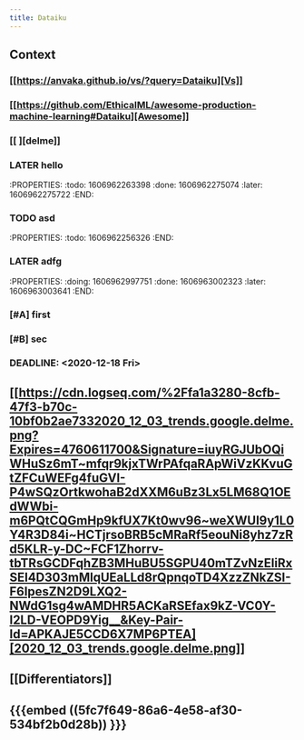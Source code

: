 ```yaml
---
title: Dataiku
---
```


## Context
### [[https://anvaka.github.io/vs/?query=Dataiku][Vs]]
### [[https://github.com/EthicalML/awesome-production-machine-learning#Dataiku][Awesome]]
###
### [[<script type="text/javascript" src="https://ssl.gstatic.com/trends_nrtr/2431_RC01/embed_loader.js"></script> <script type="text/javascript"> trends.embed.renderExploreWidget("TIMESERIES", {"comparisonItem":[{"keyword":"/g/11bzyqdcsn","geo":"US","time":"today 12-m"},{"keyword":"/m/0124tkwx","geo":"US","time":"today 12-m"},{"keyword":"/g/11h3yhqxn_","geo":"US","time":"today 12-m"},{"keyword":"/g/11f017ds55","geo":"US","time":"today 12-m"},{"keyword":"/m/0120wgnc","geo":"US","time":"today 12-m"}],"category":0,"property":""}, {"exploreQuery":"geo=US&q=%2Fg%2F11bzyqdcsn,%2Fm%2F0124tkwx,%2Fg%2F11h3yhqxn_,%2Fg%2F11f017ds55,%2Fm%2F0120wgnc&date=today 12-m,today 12-m,today 12-m,today 12-m,today 12-m","guestPath":"https://trends.google.com:443/trends/embed/"}); </script> ][delme]]
### LATER hello
:PROPERTIES:
:todo: 1606962263398
:done: 1606962275074
:later: 1606962275722
:END:
###
### TODO asd
:PROPERTIES:
:todo: 1606962256326
:END:
### LATER adfg
:PROPERTIES:
:doing: 1606962997751
:done: 1606963002323
:later: 1606963003641
:END:
### [#A] first
### [#B] sec
### DEADLINE: <2020-12-18 Fri>
##
## [[https://cdn.logseq.com/%2Ffa1a3280-8cfb-47f3-b70c-10bf0b2ae7332020_12_03_trends.google.delme.png?Expires=4760611700&Signature=iuyRGJUbOQiWHuSz6mT~mfqr9kjxTWrPAfqaRApWiVzKKvuGtZFCuWEFg4fuGVI-P4wSQzOrtkwohaB2dXXM6uBz3Lx5LM68Q1OEdWWbi-m6PQtCQGmHp9kfUX7Kt0wv96~weXWUI9y1L0Y4R3D84i~HCTjrsoBRB5cMRaRf5eouNi8yhz7zRd5KLR-y-DC~FCF1Zhorrv-tbTRsGCDFqhZB3MHuBU5SGPU40mTZvNzEliRxSEI4D303mMlqUEaLLd8rQpnqoTD4XzzZNkZSI-F6IpesZN2D9LXQ2-NWdG1sg4wAMDHR5ACKaRSEfax9kZ-VC0Y-I2LD-VEOPD9Yig__&Key-Pair-Id=APKAJE5CCD6X7MP6PTEA][2020_12_03_trends.google.delme.png]]
##
## [[Differentiators]]
##
## {{{embed ((5fc7f649-86a6-4e58-af30-534bf2b0d28b)) }}}
##
##
